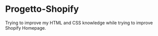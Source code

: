# Progetto-Shopify

Trying to improve my HTML and CSS knowledge while trying to improve Shopify Homepage.
